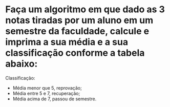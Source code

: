 # Faça um algoritmo  em que dado as 3 notas tiradas por um aluno em um semestre da faculdade, calcule e imprima a sua média e a sua classificação conforme a tabela abaixo:

Classificação:
* Média menor que 5, reprovação;
* Média entre 5 e 7, recuperação;
* Média acima de 7, passou de semestre.
